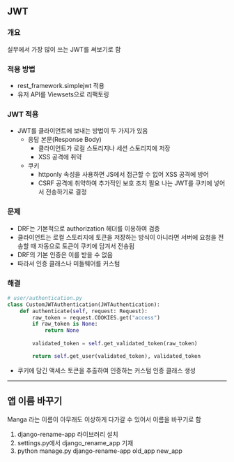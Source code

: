 ## JWT

### 개요
실무에서 가장 많이 쓰는 JWT를 써보기로 함  

### 적용 방법
- rest_framework.simplejwt 적용
- 유저 API를 Viewsets으로 리팩토링

### JWT 적용
- JWT를 클라이언트에 보내는 방법이 두 가지가 있음
	- 응답 본문(Response Body)
		- 클라이언트가 로컬 스토리지나 세션 스토리지에 저장
		- XSS 공격에 취약
	- 쿠키
		- httponly 속성을 사용하면 JS에서 접근할 수 없어 XSS 공격에 방어
		- CSRF 공격에 취약하여 추가적인 보호 조치 필요
나는 JWT를 쿠키에 넣어서 전송하기로 결정  
### 문제
- DRF는 기본적으로 authorization 헤더를 이용하여 검증
- 클라이언트는 로컬 스토리지에 토큰을 저장하는 방식이 아니라면 서버에 요청을 전송할 때 자동으로 토큰이 쿠키에 담겨서 전송됨
- DRF의 기본 인증은 이를 받을 수 없음
- 따라서 인증 클래스나 미들웨어를 커스텀

### 해결
```python
# user/authentication.py
class CustomJWTAuthentication(JWTAuthentication):
	def authenticate(self, request: Request):
		raw_token = request.COOKIES.get("access")
		if raw_token is None:
			return None
	
		validated_token = self.get_validated_token(raw_token)

		return self.get_user(validated_token), validated_token
```
- 쿠키에 담긴 액세스 토큰을 추출하여 인증하는 커스텀 인증 클래스 생성
----
## 앱 이름 바꾸기
Manga 라는 이름이 아무래도 이상하게 다가갈 수 있어서 이름을 바꾸기로 함  

1. django-rename-app 라이브러리 설치
2. settings.py에서 django_rename_app 기재
3. python manage.py django-rename-app old_app new_app